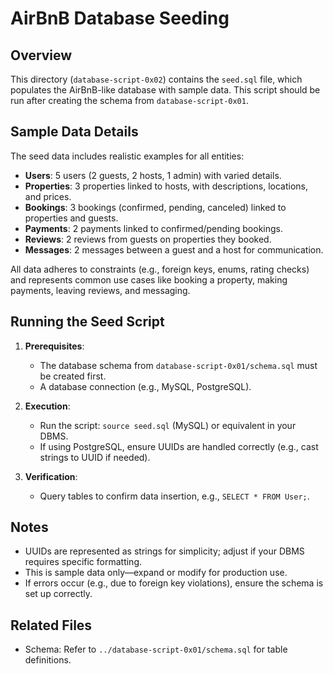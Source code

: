 # AirBnB Database Seeding

## Overview

This directory (`database-script-0x02`) contains the `seed.sql` file, which populates the AirBnB-like database with sample data. This script should be run after creating the schema from `database-script-0x01`.

## Sample Data Details

The seed data includes realistic examples for all entities:

- **Users**: 5 users (2 guests, 2 hosts, 1 admin) with varied details.
- **Properties**: 3 properties linked to hosts, with descriptions, locations, and prices.
- **Bookings**: 3 bookings (confirmed, pending, canceled) linked to properties and guests.
- **Payments**: 2 payments linked to confirmed/pending bookings.
- **Reviews**: 2 reviews from guests on properties they booked.
- **Messages**: 2 messages between a guest and a host for communication.

All data adheres to constraints (e.g., foreign keys, enums, rating checks) and represents common use cases like booking a property, making payments, leaving reviews, and messaging.

## Running the Seed Script

1. **Prerequisites**:
   - The database schema from `database-script-0x01/schema.sql` must be created first.
   - A database connection (e.g., MySQL, PostgreSQL).

2. **Execution**:
   - Run the script: `source seed.sql` (MySQL) or equivalent in your DBMS.
   - If using PostgreSQL, ensure UUIDs are handled correctly (e.g., cast strings to UUID if needed).

3. **Verification**:
   - Query tables to confirm data insertion, e.g., `SELECT * FROM User;`.

## Notes

- UUIDs are represented as strings for simplicity; adjust if your DBMS requires specific formatting.
- This is sample data only—expand or modify for production use.
- If errors occur (e.g., due to foreign key violations), ensure the schema is set up correctly.

## Related Files

- Schema: Refer to `../database-script-0x01/schema.sql` for table definitions.
